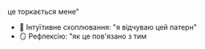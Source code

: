 це торкається мене"
- 🌱 Інтуїтивне схоплювання: "я відчуваю цей патерн"  
- 🪞 Рефлексію: "як це пов'язано з тим